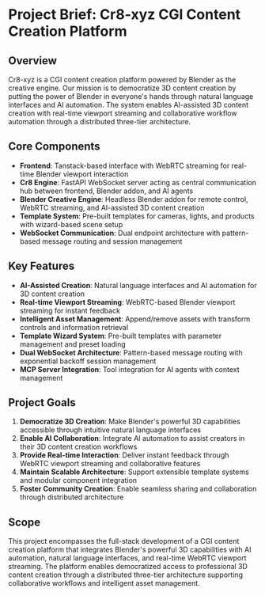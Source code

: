 # Project Brief: Cr8-xyz CGI Content Creation Platform

## Overview

Cr8-xyz is a CGI content creation platform powered by Blender as the creative engine. Our mission is to democratize 3D content creation by putting the power of Blender in everyone's hands through natural language interfaces and AI automation. The system enables AI-assisted 3D content creation with real-time viewport streaming and collaborative workflow automation through a distributed three-tier architecture.

## Core Components

- **Frontend**: Tanstack-based interface with WebRTC streaming for real-time Blender viewport interaction
- **Cr8 Engine**: FastAPI WebSocket server acting as central communication hub between frontend, Blender addon, and AI agents
- **Blender Creative Engine**: Headless Blender addon for remote control, WebRTC streaming, and AI-assisted 3D content creation
- **Template System**: Pre-built templates for cameras, lights, and products with wizard-based scene setup
- **WebSocket Communication**: Dual endpoint architecture with pattern-based message routing and session management

## Key Features

- **AI-Assisted Creation**: Natural language interfaces and AI automation for 3D content creation
- **Real-time Viewport Streaming**: WebRTC-based Blender viewport streaming for instant feedback
- **Intelligent Asset Management**: Append/remove assets with transform controls and information retrieval
- **Template Wizard System**: Pre-built templates with parameter management and preset loading
- **Dual WebSocket Architecture**: Pattern-based message routing with exponential backoff session management
- **MCP Server Integration**: Tool integration for AI agents with context management

## Project Goals

1. **Democratize 3D Creation**: Make Blender's powerful 3D capabilities accessible through intuitive natural language interfaces
2. **Enable AI Collaboration**: Integrate AI automation to assist creators in their 3D content creation workflows
3. **Provide Real-time Interaction**: Deliver instant feedback through WebRTC viewport streaming and collaborative features
4. **Maintain Scalable Architecture**: Support extensible template systems and modular component integration
5. **Foster Community Creation**: Enable seamless sharing and collaboration through distributed architecture

## Scope

This project encompasses the full-stack development of a CGI content creation platform that integrates Blender's powerful 3D capabilities with AI automation, natural language interfaces, and real-time WebRTC viewport streaming. The platform enables democratized access to professional 3D content creation through a distributed three-tier architecture supporting collaborative workflows and intelligent asset management.
